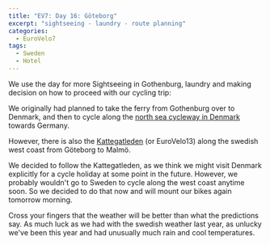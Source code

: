 ```yaml
---
title: "EV7: Day 16: Göteborg"
excerpt: "sightseeing - laundry - route planning"
categories:
  - EuroVelo7
tags:
  - Sweden
  - Hotel
---
```

We use the day for more Sightseeing in Gothenburg, laundry and making decision on how to proceed with our cycling trip:

We originally had planned to take the ferry from Gothenburg over to Denmark, and then to cycle along the [north sea cycleway in Denmark](http://northseacycleroute.dk/home/) towards Germany.

However, there is also the [Kattegatleden](https://kattegattleden.se/en/) (or EuroVelo13) along the swedish west coast from Göteborg to Malmö.

We decided to follow the Kattegatleden, as we think we might visit Denmark explicitly for a cycle holiday at some point in the future. However, we probably wouldn't go to Sweden to cycle along the west coast  anytime soon. So we decided to do that now and will mount our bikes again tomorrow morning.

Cross your fingers that the weather will be better than what the predictions say. As much luck as we had with the swedish weather last year, as unlucky we've been this year and had unusually much rain and cool temperatures.
